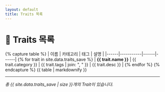 ```yaml
---
layout: default
title: Traits 목록
---
```


# 🧩 Traits 목록

{% capture table %}
| 이름 | 카테고리 | 태그 | 설명 |
|------|-----------|------|------|
{% for trait in site.data.traits_save %}
| **{{ trait.name }}** | {{ trait.category }} | {{ trait.tags | join: ", " }} | {{ trait.desc }} |
{% endfor %}
{% endcapture %}
{{ table | markdownify }}

---

_총 {{ site.data.traits_save | size }}개의 Trait이 있습니다._
